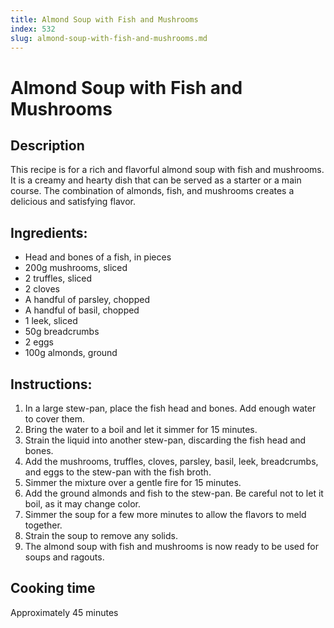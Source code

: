 ```yaml
---
title: Almond Soup with Fish and Mushrooms
index: 532
slug: almond-soup-with-fish-and-mushrooms.md
---
```


# Almond Soup with Fish and Mushrooms

## Description
This recipe is for a rich and flavorful almond soup with fish and mushrooms. It is a creamy and hearty dish that can be served as a starter or a main course. The combination of almonds, fish, and mushrooms creates a delicious and satisfying flavor.

## Ingredients:
- Head and bones of a fish, in pieces
- 200g mushrooms, sliced
- 2 truffles, sliced
- 2 cloves
- A handful of parsley, chopped
- A handful of basil, chopped
- 1 leek, sliced
- 50g breadcrumbs
- 2 eggs
- 100g almonds, ground

## Instructions:
1. In a large stew-pan, place the fish head and bones. Add enough water to cover them.
2. Bring the water to a boil and let it simmer for 15 minutes.
3. Strain the liquid into another stew-pan, discarding the fish head and bones.
4. Add the mushrooms, truffles, cloves, parsley, basil, leek, breadcrumbs, and eggs to the stew-pan with the fish broth.
5. Simmer the mixture over a gentle fire for 15 minutes.
6. Add the ground almonds and fish to the stew-pan. Be careful not to let it boil, as it may change color.
7. Simmer the soup for a few more minutes to allow the flavors to meld together.
8. Strain the soup to remove any solids.
9. The almond soup with fish and mushrooms is now ready to be used for soups and ragouts.

## Cooking time
Approximately 45 minutes